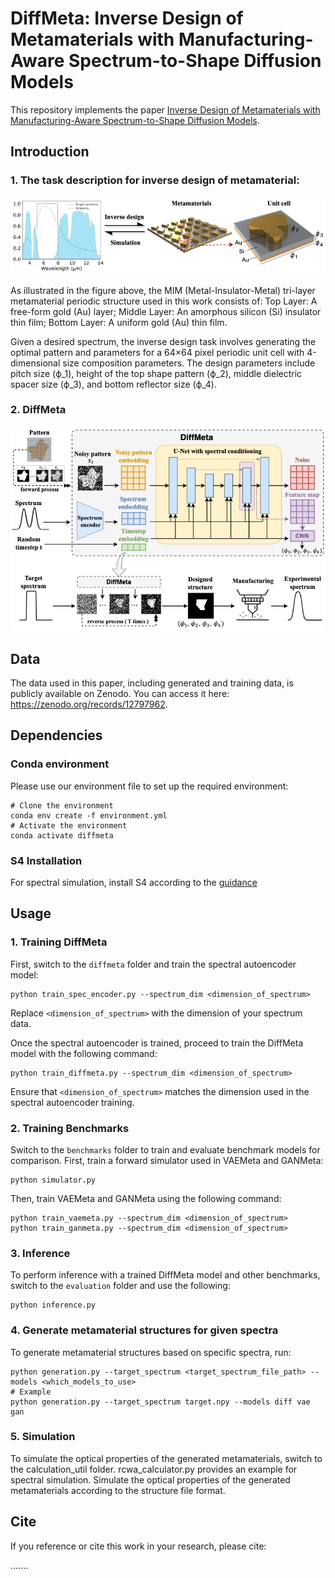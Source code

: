 
# DiffMeta: Inverse Design of Metamaterials with Manufacturing-Aware Spectrum-to-Shape Diffusion Models

This repository implements the paper [Inverse Design of Metamaterials with Manufacturing-Aware Spectrum-to-Shape Diffusion Models](LINK).

## Introduction
### 1. The task description for inverse design of metamaterial:
![Task illustration](./figures/metamaterial_design.png)

As illustrated in the figure above, the MIM (Metal-Insulator-Metal) tri-layer metamaterial periodic structure used in this work consists of:
Top Layer: A free-form gold (Au) layer;
Middle Layer: An amorphous silicon (Si) insulator thin film;
Bottom Layer: A uniform gold (Au) thin film.

Given a desired spectrum, the inverse design task involves generating the optimal pattern and parameters for a 64×64 pixel periodic unit cell with 4-dimensional size composition parameters. The design parameters include pitch size (ϕ_1), height of the top shape pattern (ϕ_2), middle dielectric spacer size (ϕ_3), and bottom reflector size (ϕ_4). 

### 2. DiffMeta
![Model illustrations](./figures/framework.png)

## Data
The data used in this paper, including generated and training data, is publicly available on Zenodo. You can access it here: https://zenodo.org/records/12797962.

## Dependencies
### Conda environment
Please use our environment file to set up the required environment:
```
# Clone the environment
conda env create -f environment.yml
# Activate the environment
conda activate diffmeta
```
### S4 Installation
For spectral simulation, install S4 according to the [guidance](https://web.stanford.edu/group/fan/S4/install.html)

## Usage
### 1. Training DiffMeta
First, switch to the `diffmeta` folder and train the spectral autoencoder model:
```
python train_spec_encoder.py --spectrum_dim <dimension_of_spectrum>
```
Replace `<dimension_of_spectrum>` with the dimension of your spectrum data.

Once the spectral autoencoder is trained, proceed to train the DiffMeta model with the following command:
```
python train_diffmeta.py --spectrum_dim <dimension_of_spectrum>
```
Ensure that `<dimension_of_spectrum>` matches the dimension used in the spectral autoencoder training.

### 2. Training Benchmarks
Switch to the `benchmarks` folder to train and evaluate benchmark models for comparison.
First, train a forward simulator used in VAEMeta and GANMeta:
```
python simulator.py
```
Then, train VAEMeta and GANMeta using the following command:
```
python train_vaemeta.py --spectrum_dim <dimension_of_spectrum>
python train_ganmeta.py --spectrum_dim <dimension_of_spectrum>
```
### 3. Inference
To perform inference with a trained DiffMeta model and other benchmarks, switch to the `evaluation` folder and use the following:
```
python inference.py
```
### 4. Generate metamaterial structures for given spectra
To generate metamaterial structures based on specific spectra, run:
```
python generation.py --target_spectrum <target_spectrum_file_path> --models <which_models_to_use>
# Example
python generation.py --target_spectrum target.npy --models diff vae gan
```
### 5. Simulation
To simulate the optical properties of the generated metamaterials, switch to the calculation_util folder. rcwa_calculator.py provides an example for spectral simulation. Simulate the optical properties of the generated metamaterials according to the structure file format.


## Cite

If you reference or cite this work in your research, please cite:

.......
